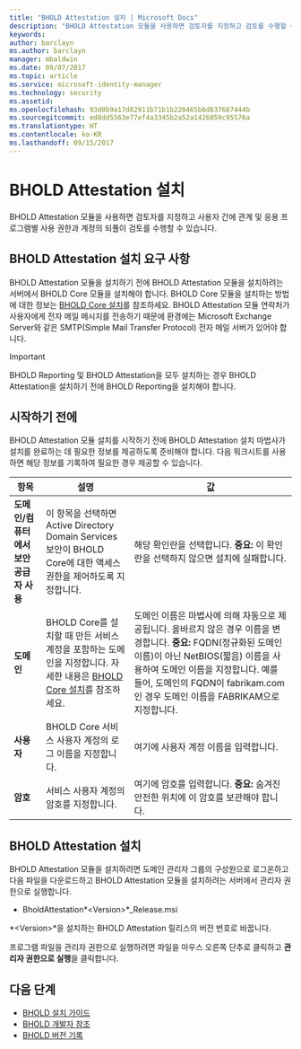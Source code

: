 ```yaml
---
title: "BHOLD Attestation 설치 | Microsoft Docs"
description: "BHOLD Attestation 모듈을 사용하면 검토자를 지정하고 검토를 수행할 수 있습니다."
keywords: 
author: barclayn
ms.author: barclayn
manager: mbaldwin
ms.date: 09/07/2017
ms.topic: article
ms.service: microsoft-identity-manager
ms.technology: security
ms.assetid: 
ms.openlocfilehash: 93d0b9a17d82911b71b1b220465b6d637687444b
ms.sourcegitcommit: ed8dd5563e77ef4a3345b2a52a1426859c95576a
ms.translationtype: HT
ms.contentlocale: ko-KR
ms.lasthandoff: 09/15/2017
---
```

# <a name="bhold-attestation-installation"></a>BHOLD Attestation 설치

BHOLD Attestation 모듈을 사용하면 검토자를 지정하고 사용자 간에 관계 및 응용 프로그램별 사용 권한과 계정의 되풀이 검토를 수행할 수 있습니다.

## <a name="bhold-attestation-installation-requirements"></a>BHOLD Attestation 설치 요구 사항

BHOLD Attestation 모듈을 설치하기 전에 BHOLD Attestation 모듈을 설치하려는 서버에서 BHOLD Core 모듈을 설치해야 합니다. BHOLD Core 모듈을 설치하는 방법에 대한 정보는 [BHOLD Core 설치](https://technet.microsoft.com/en-us/library/jj134095(v=ws.10).aspx)를 참조하세요. BHOLD Attestation 모듈 연락처가 사용자에게 전자 메일 메시지를 전송하기 때문에 환경에는 Microsoft Exchange Server와 같은 SMTP(Simple Mail Transfer Protocol) 전자 메일 서버가 있어야 합니다.

>[!IMPORTANT]
BHOLD Reporting 및 BHOLD Attestation을 모두 설치하는 경우 BHOLD Attestation을 설치하기 전에 BHOLD Reporting을 설치해야 합니다.

## <a name="before-you-begin"></a>시작하기 전에

BHOLD Attestation 모듈 설치를 시작하기 전에 BHOLD Attestation 설치 마법사가 설치를 완료하는 데 필요한 정보를 제공하도록 준비해야 합니다. 다음 워크시트를 사용하면 해당 정보를 기록하여 필요한 경우 제공할 수 있습니다.

| **항목**                                    | **설명**                                                                                                                                                                                                           | **값**                                                                                                                                                                                                                                                                                                            |
|---------------------------------------------|---------------------------------------------------------------------------------------------------------------------------------------------------------------------------------------------------------------------------|----------------------------------------------------------------------------------------------------------------------------------------------------------------------------------------------------------------------------------------------------------------------------------------------------------------------|
| **도메인/컴퓨터에서 보안 공급자 사용** | 이 항목을 선택하면 Active Directory Domain Services 보안이 BHOLD Core에 대한 액세스 권한을 제어하도록 지정합니다.                                                                                                                | 해당 확인란을 선택합니다. **중요:** 이 확인란을 선택하지 않으면 설치에 실패합니다.                                                                                                                                                                                                                   |
| **도메인**                                  | BHOLD Core를 설치할 때 만든 서비스 계정을 포함하는 도메인을 지정합니다. 자세한 내용은 [BHOLD Core 설치](https://technet.microsoft.com/en-us/library/jj134095(v=ws.10).aspx)를 참조하세요. | 도메인 이름은 마법사에 의해 자동으로 제공됩니다. 올바르지 않은 경우 이름을 변경합니다. **중요:** FQDN(정규화된 도메인 이름)이 아닌 NetBIOS(짧음) 이름을 사용하여 도메인 이름을 지정합니다. 예를 들어, 도메인의 FQDN이 fabrikam.com인 경우 도메인 이름을 FABRIKAM으로 지정합니다. |
| **사용자**                                    | BHOLD Core 서비스 사용자 계정의 로그 이름을 지정합니다.                                                                                                                                                          | 여기에 사용자 계정 이름을 입력합니다.                                                                                                                                                                                                                                                                                    |
| **암호**                                | 서비스 사용자 계정의 암호를 지정합니다.                                                                                                                                                                       | 여기에 암호를 입력합니다. **중요:** 숨겨진 안전한 위치에 이 암호를 보관해야 합니다.                                                                                                                                                                                                                  |

## <a name="bhold-attestation-installation"></a>BHOLD Attestation 설치

BHOLD Attestation 모듈을 설치하려면 도메인 관리자 그룹의 구성원으로 로그온하고 다음 파일을 다운로드하고 BHOLD Attestation 모듈을 설치하려는 서버에서 관리자 권한으로 실행합니다.

- BholdAttestation*\<Version\>*\_Release.msi

*\<Version\>*을 설치하는 BHOLD Attestation 릴리스의 버전 번호로 바꿉니다.

프로그램 파일을 관리자 권한으로 실행하려면 파일을 마우스 오른쪽 단추로 클릭하고 **관리자 권한으로 실행**을 클릭합니다.

## <a name="next-steps"></a>다음 단계

- [BHOLD 설치 가이드](bhold-installation-guide.md)
- [BHOLD 개발자 참조](../reference/mim2016-bhold-developer-reference.md)
- [BHOLD 버전 기록](../reference/version-bhold-history.md)
